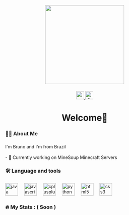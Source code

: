 <div align="center">
  <img height="250" src="https://media.discordapp.net/attachments/1187144863246987316/1243463661507444826/sung-jin-woo-solo-leveling.gif?ex=66519147&is=66503fc7&hm=4d8ae181993b81c8dfeed15c0ac1ac335ca07f228d00f6d30be5b6b781a8e907&="  />
</div>

###

<div align="center">
  <a href="https://youtube.com/c/zbrunog0d" target="_blank">
    <img src="https://img.shields.io/static/v1?message=Youtube&logo=youtube&label=&color=FF0000&logoColor=white&labelColor=&style=for-the-badge" height="25" alt="youtube logo"  />
  </a>
  <img src="https://img.shields.io/static/v1?message=imzbg&logo=discord&label=&color=7289DA&logoColor=white&labelColor=&style=for-the-badge" height="25" alt="discord logo"  />
</div>

###

<h1 align="center">Welcome👋</h1>

###

<h3 align="left">👩‍💻  About Me</h3>

###

<p align="left">I'm Bruno and I'm from Brazil<br><br>- 🔭 Currently working on MineSoup Minecraft Servers</p>

###

<h3 align="left">🛠 Language and tools</h3>

###

<div align="left">
  <img src="https://cdn.jsdelivr.net/gh/devicons/devicon/icons/java/java-original.svg" height="40" alt="java logo"  />
  <img width="12" />
  <img src="https://cdn.jsdelivr.net/gh/devicons/devicon/icons/javascript/javascript-original.svg" height="40" alt="javascript logo"  />
  <img width="12" />
  <img src="https://cdn.jsdelivr.net/gh/devicons/devicon/icons/cplusplus/cplusplus-original.svg" height="40" alt="cplusplus logo"  />
  <img width="12" />
  <img src="https://cdn.jsdelivr.net/gh/devicons/devicon/icons/python/python-original.svg" height="40" alt="python logo"  />
  <img width="12" />
  <img src="https://cdn.jsdelivr.net/gh/devicons/devicon/icons/html5/html5-original.svg" height="40" alt="html5 logo"  />
  <img width="12" />
  <img src="https://cdn.jsdelivr.net/gh/devicons/devicon/icons/css3/css3-original.svg" height="40" alt="css3 logo"  />
</div>

###

<h3 align="left">🔥   My Stats : ( Soon )</h3>

###

<div align="center">
</div>

###
